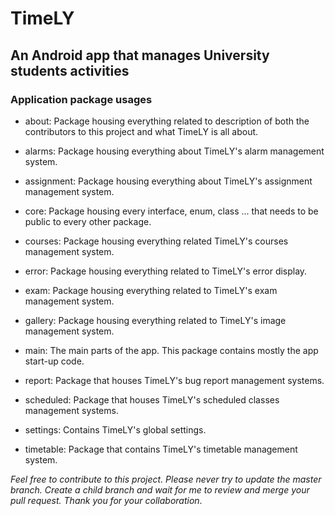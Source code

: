 # TimeLY

## An Android app that manages University students activities

### Application package usages

* about: Package housing everything related to description of both the contributors to this project
          and what TimeLY is all about.
          
* alarms: Package housing everything about TimeLY's alarm management system.

* assignment: Package housing everything about TimeLY's assignment management system.

* core: Package housing every interface, enum, class ... that needs to be public to every other
         package.
         
* courses: Package housing everything related TimeLY's courses management system.

* error: Package housing everything related to TimeLY's error display.

* exam: Package housing everything related to TimeLY's exam management system.

* gallery: Package housing everything related to TimeLY's image management system.

* main: The main parts of the app. This package contains mostly the app start-up code.

* report: Package that houses TimeLY's bug report management systems.

* scheduled: Package that houses TimeLY's scheduled classes management systems.

* settings: Contains TimeLY's global settings.

* timetable: Package that contains TimeLY's timetable management system.

*Feel free to contribute to this project. Please never try to update the master branch. Create a child
branch and wait for me to review and merge your pull request. Thank you for your collaboration*.
